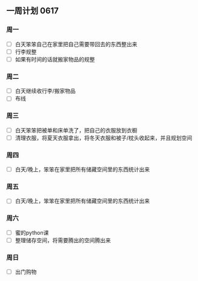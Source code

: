 ## 一周计划 0617

### 周一
- [ ] 白天笨笨自己在家里把自己需要带回去的东西整出来
- [ ] 行李规整
- [ ] 如果有时间的话就搬家物品的规整
### 周二
- [ ] 白天继续收行李/搬家物品
- [ ] 布线
### 周三
- [ ] 白天笨笨把被单和床单洗了，把自己的衣服放到衣橱
- [ ] 清理衣服，将夏天衣服拿出，将冬天衣服和被子/枕头收起来，并且规划空间
### 周四
- [ ] 白天/晚上，笨笨在家里把所有储藏空间里的东西统计出来
### 周五
- [ ] 白天/晚上，笨笨在家里把所有储藏空间里的东西统计出来
### 周六
- [ ] 蜜的python课
- [ ] 整理储存空间，将需要腾出的空间腾出来
### 周日
- [ ] 出门购物